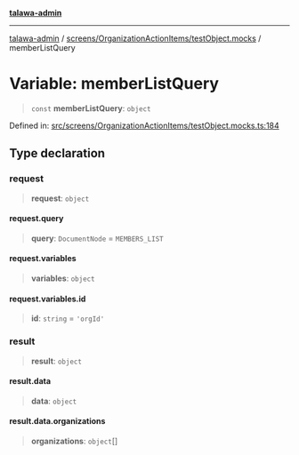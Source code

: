 [**talawa-admin**](../../../../README.md)

***

[talawa-admin](../../../../README.md) / [screens/OrganizationActionItems/testObject.mocks](../README.md) / memberListQuery

# Variable: memberListQuery

> `const` **memberListQuery**: `object`

Defined in: [src/screens/OrganizationActionItems/testObject.mocks.ts:184](https://github.com/bint-Eve/talawa-admin/blob/bb9ac170c0ec806cc5423650a66bbe110c3af5d9/src/screens/OrganizationActionItems/testObject.mocks.ts#L184)

## Type declaration

### request

> **request**: `object`

#### request.query

> **query**: `DocumentNode` = `MEMBERS_LIST`

#### request.variables

> **variables**: `object`

#### request.variables.id

> **id**: `string` = `'orgId'`

### result

> **result**: `object`

#### result.data

> **data**: `object`

#### result.data.organizations

> **organizations**: `object`[]
